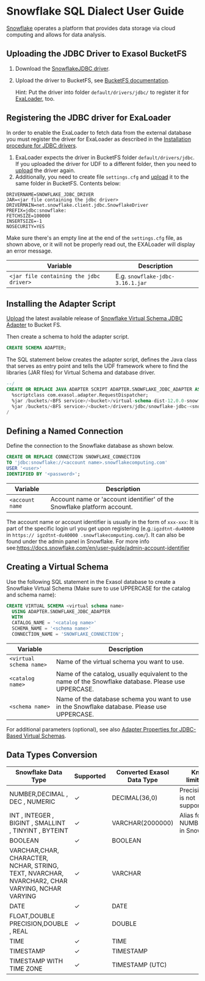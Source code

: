 # Snowflake SQL Dialect User Guide

[Snowflake](https://www.snowflake.com/) operates a platform that provides data storage via cloud computing and allows for data analysis.

## Uploading the JDBC Driver to Exasol BucketFS

1. Download the [SnowflakeJDBC driver](https://docs.snowflake.com/en/developer-guide/jdbc/jdbc-download).

2. Upload the driver to BucketFS, see [BucketFS documentation](https://docs.exasol.com/db/latest/administration/on-premise/bucketfs/accessfiles.htm).

   Hint: Put the driver into folder `default/drivers/jdbc/` to register it for [ExaLoader](#registering-the-jdbc-driver-for-exaloader), too.

## Registering the JDBC driver for ExaLoader

In order to enable the ExaLoader to fetch data from the external database you must register the driver for ExaLoader as described in the [Installation procedure for JDBC drivers](https://github.com/exasol/docker-db/#installing-custom-jdbc-drivers).
1. ExaLoader expects the driver in BucketFS folder `default/drivers/jdbc`.<br />
   If you uploaded the driver for UDF to a different folder, then you need to [upload](#uploading-the-jdbc-driver-to-exasol-bucketfs) the driver again.
2. Additionally, you need to create file `settings.cfg` and [upload](#uploading-the-jdbc-driver-to-exasol-bucketfs) it to the same folder in BucketFS. Contents below:

```
DRIVERNAME=SNOWFLAKE_JDBC_DRIVER
JAR=<jar file containing the jdbc driver>
DRIVERMAIN=net.snowflake.client.jdbc.SnowflakeDriver
PREFIX=jdbc:snowflake:
FETCHSIZE=100000
INSERTSIZE=-1
NOSECURITY=YES

```
Make sure there's an empty line at the end of the `settings.cfg` file, as shown above, or it will not be properly read out, the EXALoader will display an error message.

| Variable                                | Description                      |
|-----------------------------------------|----------------------------------|
| `<jar file containing the jdbc driver>` | E.g. `snowflake-jdbc-3.16.1.jar` |

## Installing the Adapter Script

[Upload](https://docs.exasol.com/db/latest/administration/on-premise/bucketfs/accessfiles.htm) the latest available release of [Snowflake Virtual Schema JDBC Adapter](https://github.com/exasol/snowflake-virtual-schema/releases) to Bucket FS.

Then create a schema to hold the adapter script.

```sql
CREATE SCHEMA ADAPTER;
```

The SQL statement below creates the adapter script, defines the Java class that serves as entry point and tells the UDF framework where to find the libraries (JAR files) for Virtual Schema and database driver.

```sql
--/
CREATE OR REPLACE JAVA ADAPTER SCRIPT ADAPTER.SNOWFLAKE_JDBC_ADAPTER AS
  %scriptclass com.exasol.adapter.RequestDispatcher;
  %jar /buckets/<BFS service>/<bucket>/virtual-schema-dist-12.0.0-snowflake-0.1.3.jar;
  %jar /buckets/<BFS service>/<bucket>/drivers/jdbc/snowflake-jdbc-<snowflake-driver-version>.jar;
/
```

## Defining a Named Connection

Define the connection to the Snowflake database as shown below.

```sql
CREATE OR REPLACE CONNECTION SNOWFLAKE_CONNECTION
TO 'jdbc:snowflake://<account name>.snowflakecomputing.com'
USER '<user>'
IDENTIFIED BY '<password>';
```

| Variable        | Description                                                             |
|-----------------|-------------------------------------------------------------------------|
| `<account name` | Account name or 'account identifier' of the Snowflake platform account. |

The account name or account identifier is usually in the form of `xxx-xxx`: 
It is part of the specific login url you get upon registering (e.g.:`igzdtnt-du40000` in `https:// igzdtnt-du40000 .snowflakecomputing.com/`). 
It can also be found under the admin panel in Snowflake. 
For more info see:https://docs.snowflake.com/en/user-guide/admin-account-identifier

## Creating a Virtual Schema

Use the following SQL statement in the Exasol database to create a Snowflake Virtual Schema 
(Make sure to use UPPERCASE for the catalog and schema name):

```sql
CREATE VIRTUAL SCHEMA <virtual schema name>
  USING ADAPTER.SNOWFLAKE_JDBC_ADAPTER
  WITH
  CATALOG_NAME = '<catalog name>'
  SCHEMA_NAME = '<schema name>'
  CONNECTION_NAME = 'SNOWFLAKE_CONNECTION';
```

| Variable                | Description                                                                                          |
|-------------------------|------------------------------------------------------------------------------------------------------|
| `<virtual schema name>` | Name of the virtual schema you want to use.                                                          |
| `<catalog name>`        | Name of the catalog, usually equivalent to the name of the Snowflake database. Please use UPPERCASE. |
| `<schema name>`         | Name of the database schema you want to use in the Snowflake database. Please use UPPERCASE.         |


For additional parameters (optional), see also [Adapter Properties for JDBC-Based Virtual Schemas](https://github.com/exasol/virtual-schema-common-jdbc#adapter-properties-for-jdbc-based-virtual-schemas).

## Data Types Conversion

| Snowflake Data Type                                                                            | Supported | Converted Exasol Data Type | Known limitations                   |
|------------------------------------------------------------------------------------------------|-----------|----------------------------|-------------------------------------|
| NUMBER,DECIMAL , DEC , NUMERIC                                                                 | ✓         | DECIMAL(36,0)              | Precision > 36 is not supported.    |
| INT , INTEGER , BIGINT , SMALLINT , TINYINT , BYTEINT                                          | ✓         | VARCHAR(2000000)           | Alias for NUMBER(38,0) in Snowflake |
| BOOLEAN                                                                                        | ✓         | BOOLEAN                    |                                     |
| VARCHAR,CHAR, CHARACTER, NCHAR, STRING, TEXT, NVARCHAR, NVARCHAR2, CHAR VARYING, NCHAR VARYING | ✓         | VARCHAR                    |                                     |
| DATE                                                                                           | ✓         | DATE                       |                                     |
| FLOAT,DOUBLE PRECISION,DOUBLE , REAL                                                           | ✓         | DOUBLE                     |                                     |
| TIME                                                                                           | ✓         | TIME                       |                                     |
| TIMESTAMP                                                                                      | ✓         | TIMESTAMP                  |                                     |
| TIMESTAMP WITH TIME ZONE                                                                       | ✓         | TIMESTAMP (UTC)            |                                     |
